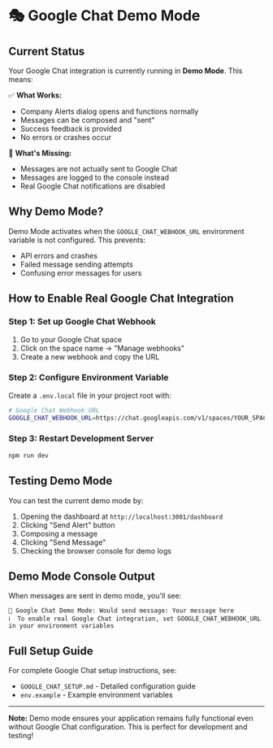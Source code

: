 # 🎭 Google Chat Demo Mode

## Current Status
Your Google Chat integration is currently running in **Demo Mode**. This means:

✅ **What Works:**
- Company Alerts dialog opens and functions normally
- Messages can be composed and "sent" 
- Success feedback is provided
- No errors or crashes occur

🔧 **What's Missing:**
- Messages are not actually sent to Google Chat
- Messages are logged to the console instead
- Real Google Chat notifications are disabled

## Why Demo Mode?

Demo Mode activates when the `GOOGLE_CHAT_WEBHOOK_URL` environment variable is not configured. This prevents:
- API errors and crashes
- Failed message sending attempts
- Confusing error messages for users

## How to Enable Real Google Chat Integration

### Step 1: Set up Google Chat Webhook
1. Go to your Google Chat space
2. Click on the space name → "Manage webhooks"
3. Create a new webhook and copy the URL

### Step 2: Configure Environment Variable
Create a `.env.local` file in your project root with:

```bash
# Google Chat Webhook URL
GOOGLE_CHAT_WEBHOOK_URL=https://chat.googleapis.com/v1/spaces/YOUR_SPACE/messages?key=YOUR_KEY&token=YOUR_TOKEN
```

### Step 3: Restart Development Server
```bash
npm run dev
```

## Testing Demo Mode

You can test the current demo mode by:

1. Opening the dashboard at `http://localhost:3001/dashboard`
2. Clicking "Send Alert" button
3. Composing a message
4. Clicking "Send Message"
5. Checking the browser console for demo logs

## Demo Mode Console Output

When messages are sent in demo mode, you'll see:
```
📢 Google Chat Demo Mode: Would send message: Your message here
ℹ️  To enable real Google Chat integration, set GOOGLE_CHAT_WEBHOOK_URL in your environment variables
```

## Full Setup Guide

For complete Google Chat setup instructions, see:
- `GOOGLE_CHAT_SETUP.md` - Detailed configuration guide
- `env.example` - Example environment variables

---

**Note:** Demo mode ensures your application remains fully functional even without Google Chat configuration. This is perfect for development and testing! 
